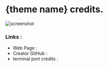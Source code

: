 # {theme name} credits.

![screenshot](./assets/screenshot.png)

### Links :
- Web Page : 
- Creator GitHub :
- terminal port credits :